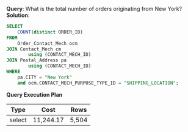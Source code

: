 **Query**: What is the total number of orders originating from New York?<br>
**Solution**:
```sql
SELECT
	COUNT(distinct ORDER_ID)
FROM
	Order_Contact_Mech ocm
JOIN Contact_Mech cm
		using (CONTACT_MECH_ID)
JOIN Postal_Address pa
		using (CONTACT_MECH_ID)
WHERE
	pa.CITY = "New York"
	and ocm.CONTACT_MECH_PURPOSE_TYPE_ID = "SHIPPING_LOCATION";
```
**Query Execution Plan**

| Type | Cost   |   Rows |
| --- |--------| --- |
select | 11,244.17 | 5,504

